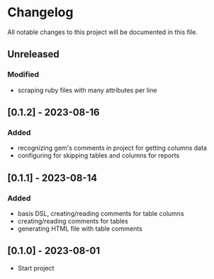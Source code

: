 # Changelog
All notable changes to this project will be documented in this file.

## Unreleased
### Modified
- scraping ruby files with many attributes per line

## [0.1.2] - 2023-08-16
### Added
- recognizing gem's comments in project for getting columns data
- configuring for skipping tables and columns for reports

## [0.1.1] - 2023-08-14
### Added
- basis DSL, creating/reading comments for table columns
- creating/reading comments for tables
- generating HTML file with table comments

## [0.1.0] - 2023-08-01
- Start project
